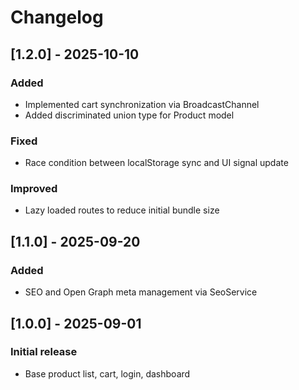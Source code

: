 # Changelog

## [1.2.0] - 2025-10-10

### Added

- Implemented cart synchronization via BroadcastChannel
- Added discriminated union type for Product model

### Fixed

- Race condition between localStorage sync and UI signal update

### Improved

- Lazy loaded routes to reduce initial bundle size

## [1.1.0] - 2025-09-20

### Added

- SEO and Open Graph meta management via SeoService

## [1.0.0] - 2025-09-01

### Initial release

- Base product list, cart, login, dashboard
